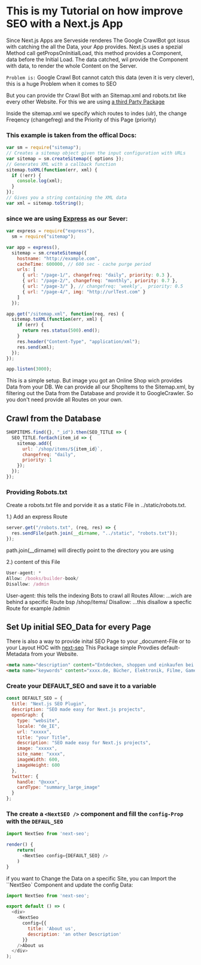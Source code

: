 # This is my Tutorial on how improve SEO with a Next.js App

Since Next.js Apps are Serveside renderes The Google CrawlBot got issus with catching the all the Data, your App provides.
Next.js uses a spezial Method call getPropsOnInitialLoad, this method provides a Component, data before the Initial Load. The data catched, wil provide the Component with data, to render the whole Content on the Server.

`Problem is:` Google Crawl Bot cannot catch this data (even it is very clever), this is a huge Problem when it comes to SEO

But you can provide thr Crawl Bot with an Sitemap.xml and robots.txt like every other Website.
For this we are using [a third Party Package]('https://github.com/ekalinin/sitemap.js')

Inside the sitemap.xml we specify which routes to indes (ulr), the change Freqency (changefreg) and the Priority of this Page (priority)

### This example is taken from the offical Docs:

```javascript
var sm = require("sitemap");
// Creates a sitemap object given the input configuration with URLs
var sitemap = sm.createSitemap({ options });
// Generates XML with a callback function
sitemap.toXML(function(err, xml) {
  if (!err) {
    console.log(xml);
  }
});
// Gives you a string containing the XML data
var xml = sitemap.toString();
```

### since we are using [Express]('https://www.npmjs.com/package/express') as our Sever:

```javascript
var express = require("express"),
  sm = require("sitemap");

var app = express(),
  sitemap = sm.createSitemap({
    hostname: "http://example.com",
    cacheTime: 600000, // 600 sec - cache purge period
    urls: [
      { url: "/page-1/", changefreq: "daily", priority: 0.3 },
      { url: "/page-2/", changefreq: "monthly", priority: 0.7 },
      { url: "/page-3/" }, // changefreq: 'weekly',  priority: 0.5
      { url: "/page-4/", img: "http://urlTest.com" }
    ]
  });

app.get("/sitemap.xml", function(req, res) {
  sitemap.toXML(function(err, xml) {
    if (err) {
      return res.status(500).end();
    }
    res.header("Content-Type", "application/xml");
    res.send(xml);
  });
});

app.listen(3000);
```

This is a simple setup.
But image you got an Online Shop wich provides Data from your DB.
We can provide all our ShopItems to the Sitemap.xml, by filtering out the Data from
the Database and provide it to GoogleCrawler. So you don't need provide all Routes on your own.

## Crawl from the Database

```javascript
SHOPITEMS.find({}, "_id").then(SEO_TITLE => {
  SEO_TITLE.forEach(item_id => {
    sitemap.add({
      url: `/shop/items/${item_id}`,
      changefreq: "daily",
      priority: 1
    });
  });
});
```

### Providing Robots.txt

Create a robots.txt file and porvide it as a static File in ../static/robots.txt.

1.) Add an express Route

```javascript
server.get("/robots.txt", (req, res) => {
  res.sendFile(path.join(__dirname, "../static", "robots.txt"));
});
```

path.join(\_\_dirname) will directly point to the directory you are using

2.) content of this File

```javascript
User-agent: *
Allow: /books/builder-book/
Disallow: /admin
```

User-agent: this tells the indexing Bots to crawl all Routes
Allow: ...wich are behind a specific Route bsp /shop/items/
Disallow: ...this disallow a specfic Route for example /admin

## Set Up initial SEO_Data for every Page

There is also a way to provide inital SEO Page to your \_document-File or to your Layout HOC with [next-seo]('https://www.npmjs.com/package/next-seo')
This Package simple Provdies default-Metadata from your Website.

```HTML
<meta name="description" content="Entdecken, shoppen und einkaufen bei Amazon.de: Günstige Preise für Elektronik &amp; Foto, Filme, Musik, Bücher, Games, Spielzeug, Sportartikel, Drogerie &amp; mehr bei Amazon.de">
<meta name="keywords" content="xxxx.de, Bücher, Elektronik, Filme, Games, Sportartikel, Schuhe, Spielzeug, Drogerie, Musik, MP3">
```

### Create your DEFAULT_SEO and save it to a variable

```javascript
const DEFAULT_SEO = {
  title: "Next.js SEO Plugin",
  description: "SEO made easy for Next.js projects",
  openGraph: {
    type: "website",
    locale: "de_IE",
    url: "xxxxx",
    title: "your Title",
    description: "SEO made easy for Next.js projects",
    image: "xxxxx",
    site_name: "xxxx",
    imageWidth: 600,
    imageHeight: 600
  },
  twitter: {
    handle: "@xxxx",
    cardType: "summary_large_image"
  }
};
```

### The create a `<NextSEO />` component and fill the `config-Prop` with the `DEFAUL_SEO`

```javascript
import NextSeo from 'next-seo';

render() {
    return(
      <NextSeo config={DEFAULT_SEO} />
    )
}
```

if you want to Change the Data on a specific Site, you can Import the ``NextSeo` Component and update the config Data:

````javascript
import NextSeo from 'next-seo';

export default () => (
  <div>
    <NextSeo
      config={{
        title: 'About us',
        description: 'an other Description'
      }}
    />About us
  </div>
);

